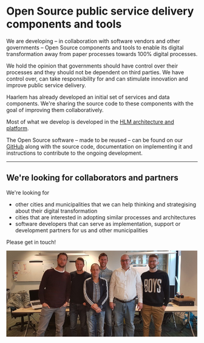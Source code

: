 # Open Source public service delivery components and tools

We are developing – in collaboration with software vendors and other governments – Open Source components and tools to enable its digital transformation away from paper processes towards 100% digital processes.

We hold the opinion that governments should have control over their processes and they should not be dependent on third parties. We have control over, can take responsibility for and can stimulate innovation and improve public service delivery.

Haarlem has already developed an initial set of services and data components. We're sharing the source code to these components with the goal of improving them collaboratively.

Most of what we develop is developed in the [HLM architecture and platform](hlm/index.md).

The Open Source software – made to be reused – can be found on our [GitHub](https://github.com/haarlem) along with the source code, documentation on implementing it and instructions to contribute to the ongoing development.

---

## We're looking for collaborators and partners

We're looking for

* other cities and municipalities that we can help thinking and strategising about their digital transformation
* cities that are interested in adopting similar processes and architectures
* software developers that can serve as implementation, support or development partners for us and other municipalities

Please get in touch!

![The handsome faces of our kick-ass development team](assets/team-photo.png)
